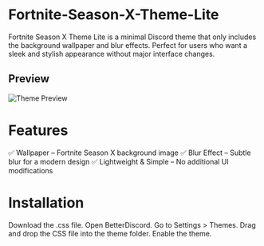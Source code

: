 # Fortnite-Season-X-Theme-Lite
Fortnite Season X Theme Lite is a minimal Discord theme that only includes the background wallpaper and blur effects.
Perfect for users who want a sleek and stylish appearance without major interface changes.

## Preview
![Theme Preview](https://raw.githubusercontent.com/YourUsername/YourRepo/main/preview.png](https://github.com/Kira290X/Fortnite-Season-X-Theme-Lite/blob/main/2746608.jpg)](https://wallpaperaccess.com/full/2746608.jpg))


# Features
✅ Wallpaper – Fortnite Season X background image
✅ Blur Effect – Subtle blur for a modern design
✅ Lightweight & Simple – No additional UI modifications

# Installation
Download the .css file.
Open BetterDiscord.
Go to Settings > Themes.
Drag and drop the CSS file into the theme folder.
Enable the theme.
